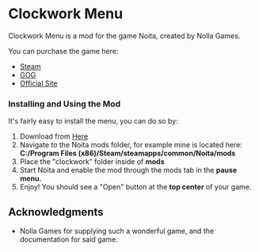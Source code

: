 # Clockwork Menu

Clockwork Menu is a mod for the game Noita, created by Nolla Games.

You can purchase the game here:
* [Steam](https://store.steampowered.com/app/881100/Noita/)
* [GOG](https://www.gog.com/game/noita)
* [Official Site](https://noitagame.com/)

### Installing and Using the Mod

It's fairly easy to install the menu, you can do so by:
1. Download from [Here](https://github.com/spookymilk/Milk-Menu/archive/master.zip)
2. Navigate to the Noita mods folder, for example mine is located here: **C:/Program Files (x86)/Steam/steamapps/common/Noita/mods**
3. Place the "clockwork" folder inside of **mods**
4. Start Noita and enable the mod through the mods tab in the **pause menu.**
5. Enjoy! You should see a "Open" button at the **top center** of your game.

## Acknowledgments

* Nolla Games for supplying such a wonderful game, and the documentation for said game.

